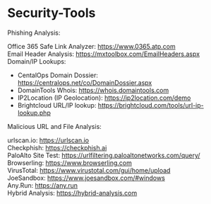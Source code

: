 # Security-Tools

Phishing Analysis:

Office 365 Safe Link Analyzer: https://www.0365.atp.com <br>
Email Header Analysis: https://mxtoolbox.com/EmailHeaders.aspx<br>
Domain/IP Lookups: 
* CentalOps Domain Dossier: https://centralops.net/co/DomainDossier.aspx
* DomainTools Whois: https://whois.domaintools.com
* IP2Location (IP Geolocation): https://ip2location.com/demo
* Brightcloud URL/IP lookup: https://brightcloud.com/tools/url-ip-lookup.php

Malicious URL and File Analysis:<br>

urlscan.io: https://urlscan.io<br>
Checkphish: https://checkphish.ai<br>
PaloAlto Site Test: https://urlfiltering.paloaltonetworks.com/query/<br>
Browserling: https://www.browserling.com<br>
VirusTotal: https://www.virustotal.com/gui/home/upload<br>
JoeSandbox: https://www.joesandbox.com/#windows<br>
Any.Run: https://any.run<br>
Hybrid Analysis: https://hybrid-analysis.com<br>
